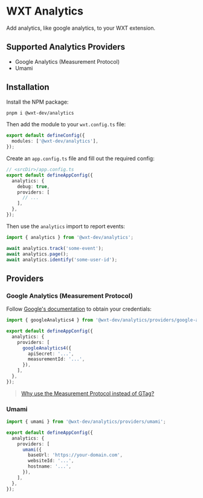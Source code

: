 # WXT Analytics

Add analytics, like google analytics, to your WXT extension.

## Supported Analytics Providers

- Google Analytics (Measurement Protocol)
- Umami

## Installation

Install the NPM package:

```bash
pnpm i @wxt-dev/analytics
```

Then add the module to your `wxt.config.ts` file:

```ts
export default defineConfig({
  modules: ['@wxt-dev/analytics'],
});
```

Create an `app.config.ts` file and fill out the required config:

```ts
// <srcDir>/app.config.ts
export default defineAppConfig({
  analytics: {
    debug: true,
    providers: [
      // ...
    ],
  },
});
```

Then use the `analytics` import to report events:

```ts
import { analytics } from '@wxt-dev/analytics';

await analytics.track('some-event');
await analytics.page();
await analytics.identify('some-user-id');
```

## Providers

### Google Analytics (Measurement Protocol)

Follow [Google's documentation](https://developer.chrome.com/docs/extensions/how-to/integrate/google-analytics-4#setup-credentials) to obtain your credentials:

```ts
import { googleAnalytics4 } from '@wxt-dev/analytics/providers/google-analytics-4';

export default defineAppConfig({
  analytics: {
    providers: [
      googleAnalytics4({
        apiSecret: '...',
        measurementId: '...',
      }),
    ],
  },
});
```

> [Why use the Measurement Protocol instead of GTag?](https://developer.chrome.com/docs/extensions/how-to/integrate/google-analytics-4#measurement-protocol)

### Umami

```ts
import { umami } from '@wxt-dev/analytics/providers/umami';

export default defineAppConfig({
  analytics: {
    providers: [
      umami({
        baseUrl: 'https://your-domain.com',
        websiteId: '...',
        hostname: '...',
      }),
    ],
  },
});
```
